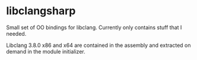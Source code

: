 # libclangsharp

Small set of OO bindings for libclang. Currently only contains stuff that I needed.

Libclang 3.8.0 x86 and x64 are contained in the assembly and extracted on demand in the module initializer.
